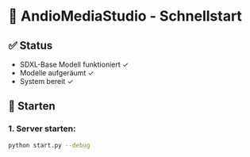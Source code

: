 # 🚀 AndioMediaStudio - Schnellstart

## ✅ Status
- SDXL-Base Modell funktioniert ✓
- Modelle aufgeräumt ✓ 
- System bereit ✓

## 🎯 Starten

### 1. Server starten:
```bash
python start.py --debug